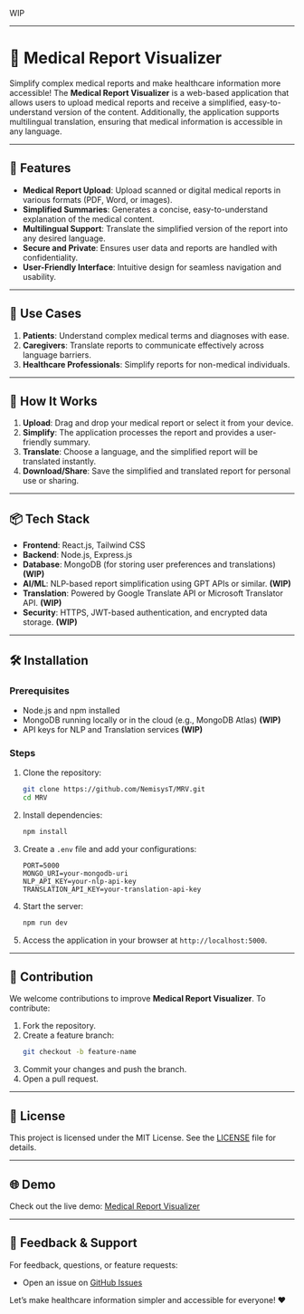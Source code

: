 WIP

---

# 🏥 Medical Report Visualizer

Simplify complex medical reports and make healthcare information more accessible! The **Medical Report Visualizer** is a web-based application that allows users to upload medical reports and receive a simplified, easy-to-understand version of the content. Additionally, the application supports multilingual translation, ensuring that medical information is accessible in any language.

---

## 🌟 Features

- **Medical Report Upload**: Upload scanned or digital medical reports in various formats (PDF, Word, or images).
- **Simplified Summaries**: Generates a concise, easy-to-understand explanation of the medical content.
- **Multilingual Support**: Translate the simplified version of the report into any desired language.
- **Secure and Private**: Ensures user data and reports are handled with confidentiality.
- **User-Friendly Interface**: Intuitive design for seamless navigation and usability.

---

## 🎯 Use Cases

1. **Patients**: Understand complex medical terms and diagnoses with ease.
2. **Caregivers**: Translate reports to communicate effectively across language barriers.
3. **Healthcare Professionals**: Simplify reports for non-medical individuals.

---

## 🚀 How It Works

1. **Upload**: Drag and drop your medical report or select it from your device.
2. **Simplify**: The application processes the report and provides a user-friendly summary.
3. **Translate**: Choose a language, and the simplified report will be translated instantly.
4. **Download/Share**: Save the simplified and translated report for personal use or sharing.

---

## 📦 Tech Stack

- **Frontend**: React.js, Tailwind CSS
- **Backend**: Node.js, Express.js
- **Database**: MongoDB (for storing user preferences and translations)  **(WIP)**
- **AI/ML**: NLP-based report simplification using GPT APIs or similar.  **(WIP)**
- **Translation**: Powered by Google Translate API or Microsoft Translator API.  **(WIP)**
- **Security**: HTTPS, JWT-based authentication, and encrypted data storage.  **(WIP)**

---

## 🛠️ Installation

### Prerequisites
- Node.js and npm installed
- MongoDB running locally or in the cloud (e.g., MongoDB Atlas)  **(WIP)**
- API keys for NLP and Translation services  **(WIP)**

### Steps
1. Clone the repository:
   ```bash
   git clone https://github.com/NemisysT/MRV.git
   cd MRV
   ```

2. Install dependencies:
   ```bash
   npm install
   ```

3. Create a `.env` file and add your configurations:
   ```env
   PORT=5000
   MONGO_URI=your-mongodb-uri
   NLP_API_KEY=your-nlp-api-key
   TRANSLATION_API_KEY=your-translation-api-key
   ```

4. Start the server:
   ```bash
   npm run dev
   ```

5. Access the application in your browser at `http://localhost:5000`.

---

## 🤝 Contribution

We welcome contributions to improve **Medical Report Visualizer**. To contribute:
1. Fork the repository.
2. Create a feature branch:
   ```bash
   git checkout -b feature-name
   ```
3. Commit your changes and push the branch.
4. Open a pull request.

---

## 📄 License

This project is licensed under the MIT License. See the [LICENSE](LICENSE) file for details.

---

## 🌐 Demo

Check out the live demo: [Medical Report Visualizer](https://your-live-demo-url.com)

---

## 📝 Feedback & Support

For feedback, questions, or feature requests:
- Open an issue on [GitHub Issues](https://github.com/your-username/medical-report-visualizer/issues)


Let’s make healthcare information simpler and accessible for everyone! ❤️
